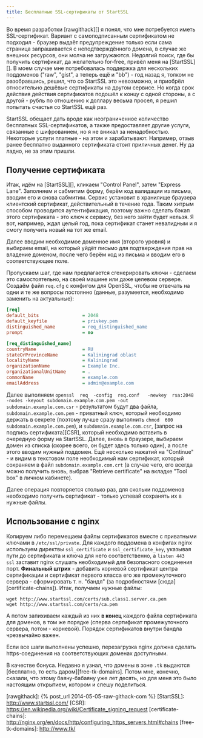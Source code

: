 ```yaml
---
title: Бесплатные SSL-сертификаты от StartSSL
---
```


Во  время  разработки  [rawgithack][]  я   понял,  что  мне  потребуется  иметь
SSL-сертификат.   Вариант  с   самоподписанным  сертификатом   не  подходил   -
браузер  выдаёт  предупреждение  только  если  сама  страница  запрашивается  с
неподтверждённого  домена,  в   случае  же  внешних  ресурсов,   они  молча  не
загружаются.  Недолгий  поиск,  где   бы  получить  сертификат,  да  желательно
for-free,  привёл  меня  на  [StartSSL][].  В  моем  случае  мне  потребовалась
поддержка для нескольких поддоменов ("raw", "gist",  а теперь ещё и "bb") - год
назад  я, толком  не разобравшись,  решил, что  со StartSSL  это невозможно,  и
приобрёл  относительно дешёвые  сертификаты на  другом сервисе.  Но когда  срок
действия действия  сертификатов подошёл к концу  с одной стороны, а  с другой -
рубль  по отношению  к  доллару  весьма просел,  я  решил  попытать счастья  со
StartSSL ещё раз.

StartSSL   обещает  дать   вроде  как   неограниченное  количество   бесплатных
SSL-сертификатов, а также предоставляет другие услуги, связанные с шифрованием,
но  я  не  вникал за  ненадобностью.  Некоторые  услуги  платные  - на  этом  и
зарабатывают.  Например,  отзыв  ранее бесплатно  выданного  сертификата  стоит
приличных денег. Ну да ладно, не за этим пришли.

## Получение сертификата

Итак,  идём на  [StartSSL][], кликаем  "Control Panel",  затем "Express  Lane".
Заполняем  и сабмитим  форму,  берём  код валидации  из  письма,  вводим его  и
снова сабмитим.  Сервис установит  в хранилище браузера  клиентский сертификат,
действительный в течение года. Таким хитрым способом проводится аутентификация,
поэтому важно  сделать бэкап этого сертификата  - это ключ к  сервису, без него
зайти будет  нельзя. Я вот,  например, ждал  целый год, пока  сертификат станет
невалидным и я смогу получить новый на тот же email.

Далее вводим  необходимое доменное  имя (второго уровня)  и выбираем  email, на
который уйдёт  письмо для  подтверждения прав на  владение доменом,  после чего
берём код из письма и вводим его в соответствующее поле.

Пропускаем  шаг,  где  нам  предлагается  сгенерировать  ключи  -  сделаем  это
самостоятельно,  на  своей  машине  или  даже  целевом  сервере.  Создаём  файл
`req.cfg` с  конфигом для OpenSSL,  чтобы не отвечать на  одни и те  же вопросы
постоянно (данные, разумеется, необходимо заменить на актуальные):

```ini
[req]
default_bits                = 2048
default_keyfile             = privkey.pem
distinguished_name          = req_distinguished_name
prompt                      = no

[req_distinguished_name]
countryName                 = RU
stateOrProvinceName         = Kaliningrad oblast
localityName                = Kaliningrad
organizationName            = Example Inc.
organizationalUnitName      = .
commonName                  = example.com
emailAddress                = admin@example.com
```

Далее  выполняем   `openssl  req  -config  req.conf   -newkey  rsa:2048  -nodes
-keyout subdomain.example.com.pem -out subdomain.example.com.csr` - результатом
будут  два   файла,  `subdomain.example.com.pem`  -  приватный   ключ,  который
необходимо  держать  в  секрете  (поэтому  лучше  сразу  выполнить  `chmod  600
subdomain.example.com.pem`), и `subdomain.example.com.csr`,  [запрос на подпись
сертификата][CSR], который  необходимо вставить в очередную  форму на StartSSL.
Далее, вновь в браузере, выбираем домен из списка (скорее всего, он будет здесь
только один),  а после этого вводим  нужный поддомен. Ещё несколько  нажатий на
"Continue"  - и  видим в  текстовом  поле необходимый  нам сертификат,  который
сохраняем в файл  `subdomain.example.com.crt` (в случае чего,  его всегда можно
получить вновь,  выбрав "Retrieve certificate"  на вкладке "Tool box"  в личном
кабинете).

Далее  операция  повторяется столько  раз,  для  скольки поддоменов  необходимо
получить сертификат - только успевай сохранять их в нужные файлы.

## Использование с nginx

Копируем  либо перемещаем  файлы  сертификатов вместе  с  приватными ключами  в
`/etc/ssl/private`. Для каждого поддомена  в конфигах nginx используем директвы
`ssl_certificate`  и  `ssl_certificate_key`,  указывая пути  до  сертификата  и
ключа  для него  соответственно,  а  `listen 443  ssl`  заставит nginx  слушать
необходимый  для безопасного  соединения порт.  **Финальный штрих**  - добавить
корневой  сертификат  центра  сертификации  и  сертификат  первого  класса  его
же  промежуточного  сервера -  сформировать  т.  н. "бандл"  (за  подробностями
[сюда][certificate-chains]). Итак, получаем нужные файлы:

```
wget http://www.startssl.com/certs/sub.class1.server.ca.pem
wget http://www.startssl.com/certs/ca.pem
```

А потом  запихиваем каждый  из них  **в конец**  каждого файла  сертификата для
доменов, в  том же порядке  (сперва сертификат промежуточного сервера,  потом -
корневой). Порядок сертификатов внутри бандла чрезвычайно важен.

Если   все  шаги   выполнены   успешно,  перезагрузка   nginx  должна   сделать
https-соединения на соответствующих доменах доступными.

В  качестве  бонуса.  Недавно  я  узнал,  что  домены  в  зоне  `.tk`  выдаются
[бесплатно, то  есть даром][free-tk-domains]. Потом мне,  конечно, сказали, что
этому баяну-бабаяну уже  лет десять, но для меня это  было настоящим открытием,
котором и спешу поделиться.



[rawgithack]: {% post_url 2014-05-05-raw-githack-com %}
[StartSSL]: http://www.startssl.com/
[CSR]: https://en.wikipedia.org/wiki/Certificate_signing_request
[certificate-chains]: http://nginx.org/en/docs/http/configuring_https_servers.html#chains
[free-tk-domains]: http://www.tk/

